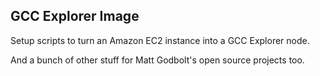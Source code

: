GCC Explorer Image
------------------

Setup scripts to turn an Amazon EC2 instance into a GCC Explorer node.

And a bunch of other stuff for Matt Godbolt's open source projects too.
